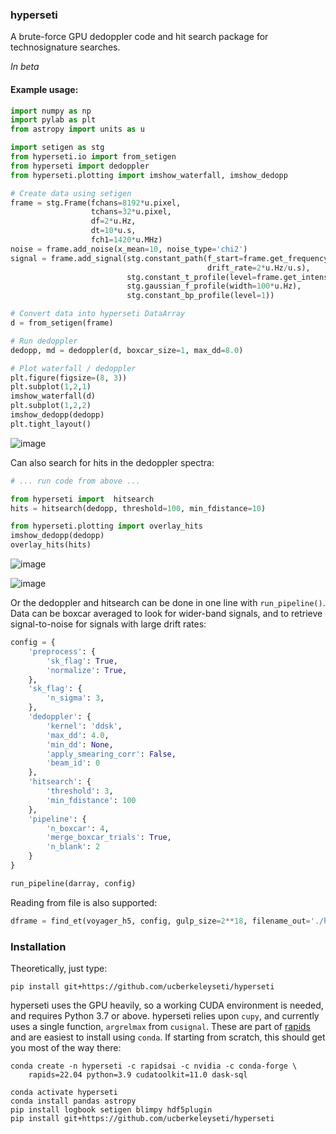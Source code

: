 ### hyperseti

A brute-force GPU dedoppler code and hit search package for technosignature searches.

_In beta_

#### Example usage:

```python
import numpy as np
import pylab as plt
from astropy import units as u

import setigen as stg
from hyperseti.io import from_setigen
from hyperseti import dedoppler
from hyperseti.plotting import imshow_waterfall, imshow_dedopp

# Create data using setigen
frame = stg.Frame(fchans=8192*u.pixel,
                  tchans=32*u.pixel,
                  df=2*u.Hz,
                  dt=10*u.s,
                  fch1=1420*u.MHz)
noise = frame.add_noise(x_mean=10, noise_type='chi2')
signal = frame.add_signal(stg.constant_path(f_start=frame.get_frequency(index=2000),
                                            drift_rate=2*u.Hz/u.s),
                          stg.constant_t_profile(level=frame.get_intensity(snr=50)),
                          stg.gaussian_f_profile(width=100*u.Hz),
                          stg.constant_bp_profile(level=1))

# Convert data into hyperseti DataArray
d = from_setigen(frame)

# Run dedoppler
dedopp, md = dedoppler(d, boxcar_size=1, max_dd=8.0)

# Plot waterfall / dedoppler
plt.figure(figsize=(8, 3))
plt.subplot(1,2,1)
imshow_waterfall(d)
plt.subplot(1,2,2)
imshow_dedopp(dedopp)
plt.tight_layout()
```

![image](https://user-images.githubusercontent.com/713251/164058073-88ccf3b1-b4a1-4160-b650-fca37770f96d.png)

Can also search for hits in the dedoppler spectra:

```python
# ... run code from above ...  

from hyperseti import  hitsearch
hits = hitsearch(dedopp, threshold=100, min_fdistance=10)

from hyperseti.plotting import overlay_hits
imshow_dedopp(dedopp)
overlay_hits(hits)
```

![image](https://user-images.githubusercontent.com/713251/164058025-ab8a3d7a-ffa5-4437-b01b-6c8d6a29cd7c.png)

![image](https://user-images.githubusercontent.com/713251/164058051-9b511f50-d0d0-4058-b512-c062cc7d7964.png)

Or the dedoppler and hitsearch can be done in one line with `run_pipeline()`. 
Data can be boxcar averaged to look for wider-band signals, and to retrieve signal-to-noise
for signals with large drift rates:

```python
config = {
    'preprocess': {
        'sk_flag': True,
        'normalize': True,
    },
    'sk_flag': {
        'n_sigma': 3,
    },
    'dedoppler': {
        'kernel': 'ddsk',
        'max_dd': 4.0,
        'min_dd': None,
        'apply_smearing_corr': False,
        'beam_id': 0
    },
    'hitsearch': {
        'threshold': 3,
        'min_fdistance': 100
    },
    'pipeline': {
        'n_boxcar': 4,
        'merge_boxcar_trials': True,
        'n_blank': 2
    }
}

run_pipeline(darray, config)
```

Reading from file is also supported:

```python
dframe = find_et(voyager_h5, config, gulp_size=2**18, filename_out='./hyperseti_hits.csv')
```

### Installation

Theoretically, just type:

```
pip install git+https://github.com/ucberkeleyseti/hyperseti
```

hyperseti uses the GPU heavily, so a working CUDA environment is needed, and
requires Python 3.7 or above.
hyperseti relies upon `cupy`, and currently uses a single function, 
`argrelmax` from `cusignal`. These are part of [rapids](https://rapids.ai/start.html)
and are easiest to install using `conda`. If starting from scratch, this should get you most of
the way there:

```
conda create -n hyperseti -c rapidsai -c nvidia -c conda-forge \
    rapids=22.04 python=3.9 cudatoolkit=11.0 dask-sql 

conda activate hyperseti
conda install pandas astropy
pip install logbook setigen blimpy hdf5plugin
pip install git+https://github.com/ucberkeleyseti/hyperseti
```

